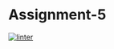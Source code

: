 # Assignment-5
[![linter](https://github.com/MmeiyuC/Assignment-5/workflows/linter/badge.svg)](https://github.com/marketplace/actions/super-linter)
